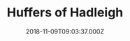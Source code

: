 ---
date: 2018-11-09T09:03:37.000Z
title: Huffers of Hadleigh
latitude: 52.044768970680046
longitude: 0.9528065517153052
category: checkin
---